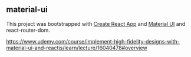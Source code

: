 ## material-ui

This project was bootstrapped with [Create React App](https://github.com/facebook/create-react-app) and [Material UI](https://material-ui.com/getting-started/installation/)
and react-router-dom.

https://www.udemy.com/course/implement-high-fidelity-designs-with-material-ui-and-reactjs/learn/lecture/16040478#overview

